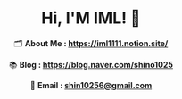 
<div align=center>

# Hi, I'M IML! 👋

🗂 **About Me : https://iml1111.notion.site/**

📚 **Blog : https://blog.naver.com/shino1025**

📧 **Email : shin10256@gmail.com**

</div>

